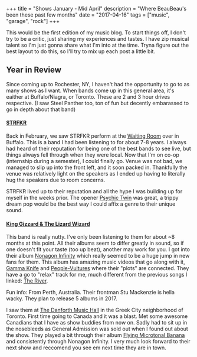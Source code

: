 +++
title = "Shows January - Mid April"
description = "Where BeauBeau's been these past few months"
date = "2017-04-16"
tags = ["music", "garage", "rock"]
+++

This would be the first edition of my music blog. To start things off, I don't try to be a critic, just sharing my experiences and tastes. I have zip musical talent so I'm just gonna share what I'm into at the time. Tryna figure out the best layout to do this, so I'll try to mix up each post a little bit.

## Year in Review
Since coming up to Rochester, NY, I haven't had the opportunity to go to as many shows as I want. When bands come up in this general area, it's eaither at Buffalo/Niagra, or Toronto. These are 2 and 3 hour drives respective. (I saw Steel Panther too, ton of fun but decently embarassed to go in depth about that band)

#### [STRFKR](https://www.youtube.com/watch?v=EbeSapUJ6Qw)
Back in February, we saw STRFKR perform at the [Waiting Room](http://www.waitingroombuffalo.com/) over in Buffalo. This is a band I had been listening to for about 7-8 years. I always had heard of their reputation for being one of the best bands to see live, but things always fell through when they were local. Now that I'm on co-op (internship during a semester), I could finally go.  Venue was not bad, we managed to slip up into the front left, and it soon packed in. Thankfully the venue was relatively light on the speakers as I ended up having to literally hug the speakers due to room concerns. 

STRFKR lived up to their reputation and all the hype I was building up for myself in the weeks prior.  The opener [Psychic Twin](https://www.youtube.com/watch?v=erkqspQxjTY) was great, a trippy dream pop would be the best way I could affix a genre  to their unique sound. 

<blockquote class="imgur-embed-pub" lang="en" data-id="a/9miK3"><a href="//imgur.com/9miK3"></a></blockquote><script async src="//s.imgur.com/min/embed.js" charset="utf-8"></script>


#### [King Gizzard & The Lizard Wizard](https://www.youtube.com/watch?v=PUZn1I6llJs)
This band is really nutty. I've only been listening to them for about ~8 months at this point. All their albums seem to differ greatly in sound, so if one doesn't fit your taste (too up beat), another may work for you. I got into their album [Nonagon Infinity](https://www.youtube.com/watch?v=YtuBUIA6xww) which really seemed to be a huge jump in new fans for them. This album has amazing music videos that go along with it, [Gamma Knife](https://www.youtube.com/watch?v=nC7ii3Ir-no) and [People-Vultures](https://www.youtube.com/watch?v=6f78_Tf4Tdk) where their "plots" are connected. They have a go to "relax" track for me, much different from the previous songs I linked: [The River](https://www.youtube.com/watch?v=PUZn1I6llJs). 

Fun info: From Perth, Australia. Their frontman Stu Mackenzie is hella wacky. They plan to release 5 albums in 2017.

I saw them at [The Danforth Music Hall](http://thedanforth.com/) in the Greek City neighborhood of Toronto. First time going to Canada and it was a blast. Met some awesome Canadians that I have as show buddies from now on. Sadly had to sit up in the nosebleeds as General Admission was sold out when I found out about the show. They played a bit through their album [Flying Microtonal Banana](https://kinggizzard.bandcamp.com/album/flying-microtonal-banana) and consistently through Nonagon Infinity. I very much look forward to their next show and reccomend you see em next time they are in town.

